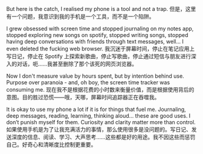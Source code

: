 But here is the catch, I realised my phone is a tool and not a trap.
但是，这里有一个问题，我意识到我的手机是一个工具，而不是一个陷阱。

I grew obsessed with screen time and stopped journaling on my notes app, stopped exploring new songs on spotify, stopped writing songs, stopped having deep conversations with friends through text messages, well... I even deleted the fucking web browser.
我沉迷于屏幕时间，停止在笔记应用上写日记，停止在 Spotify 上探索新歌曲，停止写歌曲，停止通过短信与朋友进行深入的对话，呃……我甚至删除了那个该死的网页浏览器。

Now I don't measure value by hours spent, but by intention behind use. Purpose over paranoia - and, oh boy, the screen time tracker was consuming me.
现在我不是根据花费的小时数来衡量价值，而是根据使用背后的意图。目的胜过恐慌——哦，天哪，屏幕时间追踪器正在吞噬我。

It is okay to use my phone a lot if it is for things that fuel me. Journaling, deep messages, reading, learning, thinking aloud… these are good uses. I don’t punish myself for them. Curiosity and clarity matter more than control.
如果使用手机是为了让我充满活力的事情，那么使用很多是没问题的。写日记、发送深度的信息、阅读、学习、大声思考……这些都是好的用途。我不因这些而惩罚自己。好奇心和清晰度比控制更重要。

